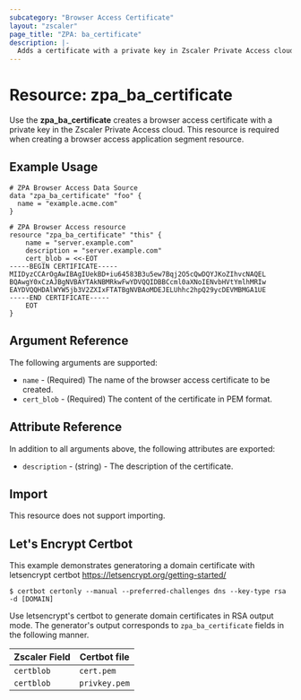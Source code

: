 ```yaml
---
subcategory: "Browser Access Certificate"
layout: "zscaler"
page_title: "ZPA: ba_certificate"
description: |-
  Adds a certificate with a private key in Zscaler Private Access cloud.
---
```


# Resource: zpa_ba_certificate

Use the **zpa_ba_certificate** creates a browser access certificate with a private key in the Zscaler Private Access cloud. This resource is required when creating a browser access application segment resource.

## Example Usage

```hcl
# ZPA Browser Access Data Source
data "zpa_ba_certificate" "foo" {
  name = "example.acme.com"
}
```

```hcl
# ZPA Browser Access resource
resource "zpa_ba_certificate" "this" {
    name = "server.example.com"
    description = "server.example.com"
    cert_blob = <<-EOT
-----BEGIN CERTIFICATE-----
MIIDyzCCArOgAwIBAgIUekBD+iu64583B3u5ew7Bqj2O5cQwDQYJKoZIhvcNAQEL
BQAwgY0xCzAJBgNVBAYTAkNBMRkwFwYDVQQIDBBCcml0aXNoIENvbHVtYmlhMRIw
EAYDVQQHDAlWYW5jb3V2ZXIxFTATBgNVBAoMDEJELUhhc2hpQ29ycDEVMBMGA1UE
-----END CERTIFICATE-----
    EOT
}
```

## Argument Reference

The following arguments are supported:

* `name` - (Required) The name of the browser access certificate to be created.
* `cert_blob` - (Required) The content of the certificate in PEM format.

## Attribute Reference

In addition to all arguments above, the following attributes are exported:

* `description` - (string) - The description of the certificate.

## Import

This resource does not support importing.

## Let's Encrypt Certbot

This example demonstrates generatoring a domain certificate with letsencrypt
certbot https://letsencrypt.org/getting-started/

```
$ certbot certonly --manual --preferred-challenges dns --key-type rsa -d [DOMAIN]
```

Use letsencrypt's certbot to generate domain certificates in RSA output mode.
The generator's output corresponds to `zpa_ba_certificate` fields in the
following manner.

Zscaler Field          | Certbot file
--------------------|--------------
`certblob`          | `cert.pem`
`certblob`          | `privkey.pem`